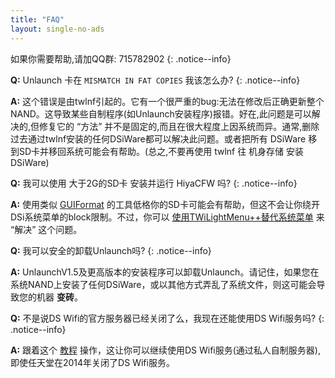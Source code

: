 ```yaml
---
title: "FAQ"
layout: single-no-ads
---
```


如果你需要帮助,请加QQ群: 715782902
{: .notice--info}

<a name="faq_fatmismatch" />**Q:** Unlaunch 卡在 `MISMATCH IN FAT COPIES` 我该怎么办?
{: .notice--info}

**A:** 这个错误是由twlnf引起的。它有一个很严重的bug:无法在修改后正确更新整个NAND。这导致某些自制程序(如Unlaunch安装程序)报错。好在,此问题是可以解决的,但修复它的 “方法” 并不是固定的,而且在很大程度上因系统而异。通常,删除过去通过twlnf安装的任何DSiWare都可以解决此问题。或者把所有 DSiWare 移到SD卡并移回系统可能会有帮助。(总之,不要再使用 twlnf 往 机身存储 安装 DSiWare)

<a name="faq_2gbsd" />**Q:** 我可以使用 大于2G的SD卡 安装并运行 HiyaCFW 吗?
{: .notice--info}

**A:** 使用类似 [GUIFormat](/assets/files/guiformat.zip) 的工具低格你的SD卡可能会有帮助，但这不会让你绕开DSi系统菜单的block限制。不过，你可以 [使用TWiLightMenu++替代系统菜单](installing-twilight-menu++) 来 “解决” 这个问题。

<a name="faq_uninstall" />**Q:** 我可以安全的卸载Unlaunch吗?
{: .notice--info}

**A:** UnlaunchV1.5及更高版本的安装程序可以卸载Unlaunch。请记住，如果您在系统NAND上安装了任何DSiWare，或以其他方式弄乱了系统文件，则这可能会导致您的机器 **变砖**。

<a name="faq_wifi" />**Q:** 不是说DS Wifi的官方服务器已经关闭了么，我现在还能使用DS Wifi服务吗?
{: .notice--info}

**A:** 跟着这个 [教程](https://gist.github.com/jaames/5e1c0fcea96a3e47f888526d28531720) 操作，这让你可以继续使用DS Wifi服务(通过私人自制服务器),即使任天堂在2014年关闭了DS Wifi服务。
